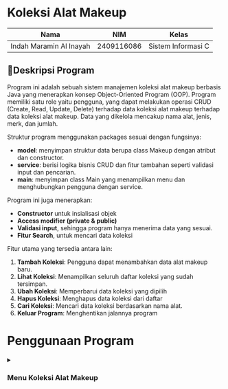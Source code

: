 # Koleksi Alat Makeup

| Nama                      | NIM           | Kelas             |
|---------------------------|---------------|-------------------|
| Indah Maramin Al Inayah   | 2409116086    | Sistem Informasi C |

## 📄Deskripsi Program
Program ini adalah sebuah sistem manajemen koleksi alat makeup berbasis Java yang menerapkan konsep Object-Oriented Program (OOP). Program memiliki satu role yaitu pengguna, yang dapat melakukan operasi CRUD (Create, Read, Update, Delete) terhadap data koleksi alat makeup terhadap data koleksi alat makeup. Data yang dikelola mencakup nama alat, jenis, merk, dan jumlah.

Struktur program menggunakan packages sesuai dengan fungsinya:

* **model**: menyimpan struktur data berupa class Makeup dengan atribut dan constructor.
* **service**: berisi logika bisnis CRUD dan fitur tambahan seperti validasi input dan pencarian.
* **main**: menyimpan class Main yang menampilkan menu dan menghubungkan pengguna dengan service.

Program ini juga menerapkan:

* **Constructor** untuk insialisasi objek
* **Access modifier (private & public)**
* **Validasi input**, sehingga program hanya menerima data yang sesuai.
* **Fitur Search**, untuk mencari data koleksi 

Fitur utama yang tersedia antara lain:

1. **Tambah Koleksi**: Pengguna dapat menambahkan data alat makeup baru.
2. **Lihat Koleksi**: Menampilkan seluruh daftar koleksi yang sudah tersimpan.
3. **Ubah Koleksi**: Memperbarui data koleksi yang dipilih
4. **Hapus Koleksi**: Menghapus data koleksi dari daftar
5. **Cari Koleksi**: Mencari data koleksi berdasarkan nama alat.
6. **Keluar Program**: Menghentikan jalannya program

# Penggunaan Program

<details>
<summary><h3>Menu Koleksi Alat Makeup</h3></summary>


